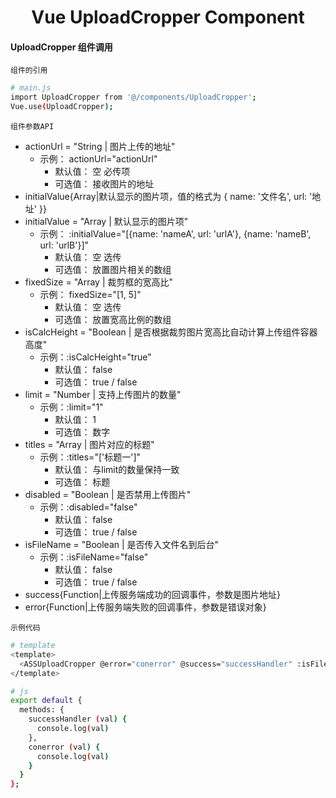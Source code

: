 <h1 align="center">
 Vue UploadCropper Component
</h1>

#### UploadCropper 组件调用

`组件的引用`

```bash
# main.js
import UploadCropper from '@/components/UploadCropper';
Vue.use(UploadCropper);
```

`组件参数API`

- actionUrl = "String | 图片上传的地址"
  - 示例： actionUrl="actionUrl"
    - 默认值： 空 必传项
    - 可选值： 接收图片的地址
- initialValue{Array|默认显示的图片项，值的格式为 { name: '文件名', url: '地址' }}
- initialValue = "Array | 默认显示的图片项"
  - 示例： :initialValue="[{name: 'nameA', url: 'urlA'}, {name: 'nameB', url: 'urlB'}]"
    - 默认值： 空 选传
    - 可选值： 放置图片相关的数组
- fixedSize = "Array | 裁剪框的宽高比"
  - 示例： fixedSize="[1, 5]"
    - 默认值： 空 选传
    - 可选值： 放置宽高比例的数组
- isCalcHeight = "Boolean | 是否根据裁剪图片宽高比自动计算上传组件容器高度"
  - 示例：:isCalcHeight="true"
    - 默认值： false
    - 可选值： true / false
- limit = "Number | 支持上传图片的数量"
  - 示例：:limit="1"
    - 默认值： 1
    - 可选值： 数字
- titles = "Array | 图片对应的标题"
  - 示例：:titles="['标题一']"
    - 默认值： 与limit的数量保持一致
    - 可选值： 标题
- disabled = "Boolean | 是否禁用上传图片"
  - 示例：:disabled="false"
    - 默认值： false
    - 可选值： true / false
- isFileName = "Boolean | 是否传入文件名到后台"
  - 示例：:isFileName="false"
    - 默认值： false
    - 可选值： true / false
- success{Function|上传服务端成功的回调事件，参数是图片地址}
- error{Function|上传服务端失败的回调事件，参数是错误对象}

`示例代码`

```bash
# template
<template>
  <ASSUploadCropper @error="conerror" @success="successHandler" :isFileName="true" :disabled="false" :limit="1" :isCalcHeight="true" :fixedSize="[1, 5]" :initialValue="[{name: 'aaa', url:'sdsdasdw'},{name: 'aaa', url:'sdsdasdw'}]" actionUrl="UploadCropper" />
</template>

# js
export default {
  methods: {
    successHandler (val) {
      console.log(val)
    },
    conerror (val) {
      console.log(val)
    }
  }
};
```
